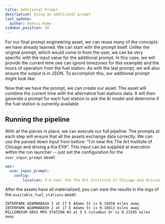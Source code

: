 ```yaml
---
title: Additional Prompt
description: Using an additional prompt
last_update:
  author: Dennis Hume
sidebar_position: 50
---
```


For our final prompt engineering asset, we can reuse many of the concepts we have already learned. We can start with the prompt itself. Unlike the original prompt, which would come in from the user, we can be very specific with the input value for the additional prompt. In this case, we will provide the current time (we can ignore timezones for this example) and the hours of operation from the fuel station. As with the last prompt, we will also ensure the output is in JSON. To accomplish this, our additional prompt might look like:

<CodeExample path="project_prompt_eng/project_prompt_eng/assets.py" language="python" lineStart="34" lineEnd="66"/>

Now that we have the prompt, we can create our asset. The asset will combine the current time with the alternative fuel stations data. It will then generate a prompt for each fuel station to ask the AI model and determine if the fuel station is currently available.

<CodeExample path="project_prompt_eng/project_prompt_eng/assets.py" language="python" lineStart="120" lineEnd="157"/>

## Running the pipeline
With all the pieces in place, we can execute our full pipeline. The prompts at each step will ensure that all the assets exchange data correctly. We can use the parsed down input from before: "I'm near the The Art Institute of Chicago and driving a Kia EV9". This input can be supplied at execution within the run launcher -- just set the configuration for the `user_input_prompt` asset:

```yaml
ops:
  user_input_prompt:
    config:
        location: I'm near the The Art Institute of Chicago and driving a Kia EV9
```

After the assets have all materialized, you can view the results in the logs of the `available_fuel_stations` asset:

```
INTERPARK ADAMWABASH 1 at 17 E Adams St is 0.16458 miles away
INTERPARK ADAMWABASH 2 at 17 E Adams St is 0.16613 miles away
MILLENNIUM GRGS MPG STATION #3 at 5 S Columbus Dr is 0.23195 miles away
```